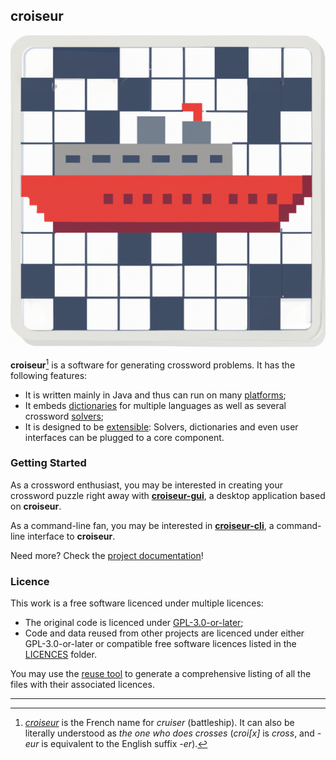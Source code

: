 <!--
SPDX-FileCopyrightText: 2023 Antoine Belvire
SPDX-License-Identifier: GPL-3.0-or-later
-->

## croiseur

![Logo](croiseur-gui/croiseur-gui/src/main/resources/com/gitlab/super7ramp/croiseur/gui/application-icon.png)

**croiseur**[^1] is a software for generating crossword problems. It has the following features:

* It is written mainly in Java and thus can run on many [platforms][];
* It embeds [dictionaries][] for multiple languages as well as several crossword [solvers][];
* It is designed to be [extensible][]: Solvers, dictionaries and even user interfaces can be plugged
  to a core component.

### Getting Started

As a crossword enthusiast, you may be interested in creating your crossword puzzle right away with
**[croiseur-gui][]**, a desktop application based on **croiseur**.

As a command-line fan, you may be interested in **[croiseur-cli][]**, a command-line interface to
**croiseur**.

Need more? Check the [project documentation][]!

### Licence

This work is a free software licenced under multiple licences:

* The original code is licenced under [GPL-3.0-or-later][];
* Code and data reused from other projects are licenced under either GPL-3.0-or-later or
  compatible free software licences listed in the [LICENCES][] folder.

You may use the [reuse tool][] to generate a
comprehensive listing of all the files with their associated licences.

<!-- Reference Links -->

[croiseur-cli]: croiseur-cli

[croiseur-gui]: croiseur-gui

[dictionaries]: doc/reference/Available-service-providers.md#dictionary-list

[extensible]: croiseur-spi

[GPL-3.0-or-later]: LICENSES/GPL-3.0-or-later.txt

[LICENCES]: LICENSES

[platforms]: https://wiki.openjdk.org/display/Build/Supported+Build+Platforms

[project documentation]: doc

[reuse tool]: https://github.com/fsfe/reuse-tool

[solvers]: doc/reference/Available-service-providers.md#solvers

---

[^1]: [_croiseur_](https://en.wiktionary.org/wiki/croiseur) is the French name for _cruiser_
(battleship). It can also be literally understood as _the one who does crosses_ (_croi\[x\]_ is
_cross_, and _-eur_ is equivalent to the English suffix _-er_).
